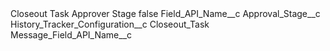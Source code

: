 <?xml version="1.0" encoding="UTF-8"?>
<CustomMetadata xmlns="http://soap.sforce.com/2006/04/metadata" xmlns:xsi="http://www.w3.org/2001/XMLSchema-instance" xmlns:xsd="http://www.w3.org/2001/XMLSchema">
    <label>Closeout Task Approver Stage</label>
    <protected>false</protected>
    <values>
        <field>Field_API_Name__c</field>
        <value xsi:type="xsd:string">Approval_Stage__c</value>
    </values>
    <values>
        <field>History_Tracker_Configuration__c</field>
        <value xsi:type="xsd:string">Closeout_Task</value>
    </values>
    <values>
        <field>Message_Field_API_Name__c</field>
        <value xsi:nil="true"/>
    </values>
</CustomMetadata>
